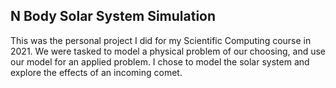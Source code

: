## N Body Solar System Simulation

This was the personal project I did for my Scientific Computing course in 2021. We were tasked to model a physical problem of our choosing, and use our model for an applied problem. I chose to model the solar system and explore the effects of an incoming comet. 


